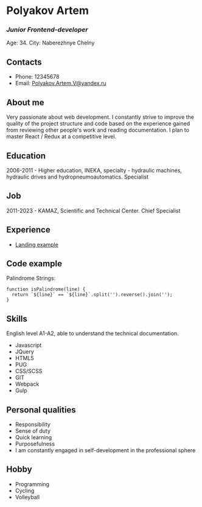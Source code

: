 # Polyakov Artem
### _Junior Frontend-developer_
Age: 34. City: Naberezhnye Chelny

## Contacts
- Phone: 12345678
- Email: Polyakov.Artem.V@yandex.ru

## About me
Very passionate about web development. I constantly strive to improve the quality of the project structure and code based on the experience gained from reviewing other people's work and reading documentation. I plan to master React / Redux at a competitive level.

## Education
2006-2011 - Higher education, INEKA, specialty - hydraulic machines, hydraulic drives and hydropneumoautomatics. Specialist

## Job
2011-2023 - KAMAZ, Scientific and Technical Center. Chief Specialist

## Experience
- [Landing example](https://github.com/polyakov-artem/landing-example)

## Code example
Palindrome Strings:

```
function isPalindrome(line) {
  return `${line}` == `${line}`.split('').reverse().join('');
}
```

## Skills
English level A1-A2, able to understand the technical documentation.
- Javascript
- JQuery
- HTML5
- PUG
- CSS/SCSS
- GIT
- Webpack
- Gulp

## Personal qualities
- Responsibility
- Sense of duty
- Quick learning
- Purposefulness
- I am constantly engaged in self-development in the professional sphere

## Hobby
- Programming
- Cycling
- Volleyball